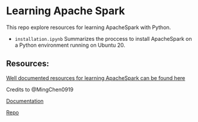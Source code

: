 # Learning Apache Spark

This repo explore resources for learning ApacheSpark with Python.

- `installation.ipynb` Summarizes the proccess to install ApacheSpark on a Python environment running on Ubuntu 20.

## Resources:

[Well documented resources for learning ApacheSpark can be found here](https://runawayhorse001.github.io/LearningApacheSpark/index.html)

Credits to @MingChen0919

[Documentation](https://runawayhorse001.github.io/LearningApacheSpark/index.html)

[Repo](https://github.com/MingChen0919/learning-apache-spark)

